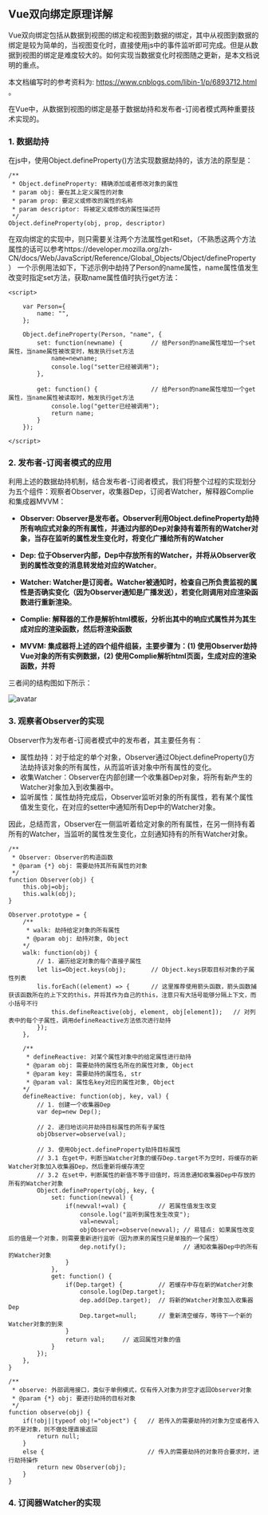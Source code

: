 ## Vue双向绑定原理详解

Vue双向绑定包括从数据到视图的绑定和视图到数据的绑定，其中从视图到数据的绑定是较为简单的，当视图变化时，直接使用js中的事件监听即可完成。但是从数据到视图的绑定是难度较大的。如何实现当数据变化时视图随之更新，是本文档说明的重点。

本文档编写时的参考资料为: https://www.cnblogs.com/libin-1/p/6893712.html 。

在Vue中，从数据到视图的绑定是基于数据劫持和发布者-订阅者模式两种重要技术实现的。

### 1. 数据劫持
在js中，使用Object.defineProperty()方法实现数据劫持的，该方法的原型是：

```
/** 
 * Object.defineProperty: 精确添加或者修改对象的属性
 * param obj: 要在其上定义属性的对象
 * param prop: 要定义或修改的属性的名称
 * param descriptor: 将被定义或修改的属性描述符
 */
Object.defineProperty(obj, prop, descriptor)
```
在双向绑定的实现中，则只需要关注两个方法属性get和set，（不熟悉这两个方法属性的话可以参考https://developer.mozilla.org/zh-CN/docs/Web/JavaScript/Reference/Global_Objects/Object/defineProperty ） 一个示例用法如下，下述示例中劫持了Person的name属性，name属性值发生改变时指定set方法，获取name属性值时执行get方法：

```
<script>
    
    var Person={
        name: "",
    };

    Object.defineProperty(Person, "name", {   
        set: function(newname) {        // 给Person的name属性增加一个set属性，当name属性被改变时，触发执行set方法
            name=newname;
            console.log("setter已经被调用");
        },

        get: function() {               // 给Person的name属性增加一个get属性，当name属性被读取时，触发执行get方法
            console.log("getter已经被调用");
            return name;
        }
    });

</script>
```

### 2. 发布者-订阅者模式的应用
利用上述的数据劫持机制，结合发布者-订阅者模式，我们将整个过程的实现划分为五个组件：观察者Observer，收集器Dep，订阅者Watcher，解释器Complie和集成器MVVM：
+ **Observer: Observer是发布者。Observer利用Object.defineProperty劫持所有响应式对象的所有属性，并通过内部的Dep对象持有着所有的Watcher对象，当存在监听的属性发生变化时，将变化广播给所有的Watcher**

+ **Dep: 位于Observer内部，Dep中存放所有的Watcher，并将从Observer收到的属性改变的消息转发给对应的Watcher**。

+ **Watcher: Watcher是订阅者。Watcher被通知时，检查自己所负责监视的属性是否确实变化（因为Observer通知是广播发送），若变化则调用对应渲染函数进行重新渲染**。

+ **Complie: 解释器的工作是解析html模板，分析出其中的响应式属性并为其生成对应的渲染函数，然后将渲染函数**

+ **MVVM: 集成器将上述的四个组件组装，主要步骤为：(1) 使用Observer劫持Vue对象的所有实例数据，(2) 使用Complie解析html页面，生成对应的渲染函数，并将**

三者间的结构图如下所示：

 ![avatar](https://images2015.cnblogs.com/blog/938664/201705/938664-20170522225458132-1434604303.png)


### 3. 观察者Observer的实现
Observer作为发布者-订阅者模式中的发布者，其主要任务有：
+ 属性劫持：对于给定的单个对象，Observer通过Object.defineProperty()方法劫持该对象的所有属性，从而监听该对象中所有属性的变化。
+ 收集Watcher：Observer在内部创建一个收集器Dep对象，将所有新产生的Watcher对象加入到收集器中。
+ 监听属性：属性劫持完成后，Observer监听对象的所有属性，若有某个属性值发生变化，在对应的setter中通知所有Dep中的Watcher对象。

因此，总结而言，Observer在一侧监听着给定对象的所有属性，在另一侧持有着所有的Watcher，当监听的属性发生变化，立刻通知持有的所有Watcher对象。

```
/**
 * Observer: Observer的构造函数
 * @param {*} obj: 需要劫持其所有属性的对象
 */
function Observer(obj) {    
    this.obj=obj;
    this.walk(obj);   
}

Observer.prototype = {
    /**
     * walk: 劫持给定对象的所有属性
     * @param obj: 劫持对象, Object
    */
    walk: function(obj) {
        // 1. 遍历给定对象的每个直接子属性
        let lis=Object.keys(obj);       // Object.keys获取目标对象的子属性列表
        lis.forEach((element) => {      // 这里推荐使用箭头函数，箭头函数捕获该函数所在的上下文的this，并将其作为自己的this，注意只有大括号能够分隔上下文，而小括号不行
            this.defineReactive(obj, element, obj[element]);   // 对列表中的每个子属性，调用defineReactive方法依次进行劫持
        });                  
    },

    /**
     * defineReactive: 对某个属性对象中的给定属性进行劫持
     * @param obj: 需要劫持的属性名所在的属性对象, Object
     * @param key: 需要劫持的属性名, str
     * @param val: 属性名key对应的属性对象, Object
    */
    defineReactive: function(obj, key, val) {
        // 1. 创建一个收集器Dep
        var dep=new Dep();
 
        // 2. 递归地访问并劫持目标属性的所有子属性
        objObserver=observe(val);

        // 3. 使用Object.defineProperty劫持目标属性
        // 3.1 在get中，判断当Watcher对象的缓存Dep.target不为空时，将缓存的新Watcher对象加入收集器Dep，然后重新将缓存清空
        // 3.2 在set中，判断属性的新值不等于旧值时，将消息通知收集器Dep中存放的所有的Watcher对象
        Object.defineProperty(obj, key, {
            set: function(newval) {
                if(newval!=val) {         // 若属性值发生改变
                    console.log("监听到属性发生改变");
                    val=newval;           
                    objObserver=observe(newval); // 易错点: 如果属性改变后的值是一个对象，则需要重新进行监听（因为原来的属性只是单独的一个属性） 
                    dep.notify();                // 通知收集器Dep中的所有的Watcher对象
                }
            },
            get: function() {
                if(Dep.target) {          // 若缓存中存在新的Watcher对象
                    console.log(Dep.target);
                    dep.add(Dep.target);  // 将新的Watcher对象加入收集器Dep
                    Dep.target=null;      // 重新清空缓存，等待下一个新的Watcher对象的到来
                }
                return val;     // 返回属性对象的值
            }
        });
    },
}

/**
 * observe: 外部调用接口，类似于单例模式，仅有传入对象为非空才返回Observer对象
 * @param {*} obj: 要进行劫持的目标对象
 */
function observe(obj) {
    if(!obj||typeof obj!="object") {   // 若传入的需要劫持的对象为空或者传入的不是对象，则不做处理直接返回
        return null;
    }
    else {                             // 传入的需要劫持的对象符合要求时，进行劫持操作
        return new Observer(obj);
    }
}

```

### 4. 订阅器Watcher的实现


